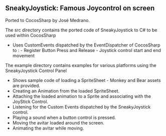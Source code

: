 SneakyJoystick: Famous Joycontrol on screen
-------------------------------------------

Ported to CocosSharp by José Medrano.

The src directory contains the ported code of SneakyJoystick to C# to be used within CocosSharp
+ Uses CustomEvents dispatched by the EventDispatcher of CocosSharp to :
      - Register Button Press and Release
      - Joystick control start and end movement

The example directory contains examples for various platforms using the SneakyJoystick Control Panel
+ Shows sample code of loading a SpriteSheet - Monkey and Bear assets are provided.
+ Creating an Animation from the loaded SpriteSheet.
+ Attaching the loaded animation to a Sprite and associating with the JoyStick Control.
+ Listening for the Custom Events dispatched by the SneakyJoystick control.
+ Playing a sound when a button control is pressed.
+ Moving the avitar loaded around the screen.
+ Animating the avitar while moving.
